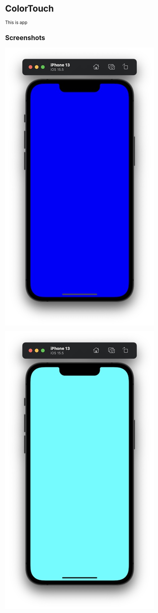 # ColorTouch
This is app 
## Screenshots

![Screenshot1](https://github.com/Agibalovaks/ColorTouch/blob/main/ColorTouch/Screenshots/Screenshot1.jpg?raw=true)

![Screenshot2](https://github.com/Agibalovaks/ColorTouch/blob/main/ColorTouch/Screenshots/Screenshot2.jpg?raw=true)
